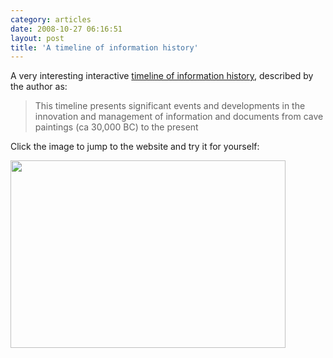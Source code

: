 ```yaml
---
category: articles
date: 2008-10-27 06:16:51
layout: post
title: 'A timeline of information history'
---
```


<p>A very interesting interactive <a href="http://www.mkbergman.com/?page_id=327">timeline of information history</a>, described by the author as:</p>

<blockquote>This timeline presents significant events and developments in the innovation and management of information and documents from cave paintings (ca 30,000 BC) to the present</blockquote>

<p>Click the image to jump to the website and try it for yourself:</p>

<p><a href="http://www.mkbergman.com/?page_id=327"><img width="440" height="300" src="https://joaobordalo.com/images/static/blog/info_timeline.png"></a></p>
